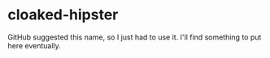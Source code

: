 cloaked-hipster
===============

GitHub suggested this name, so I just had to use it. I'll find something to put here eventually.
